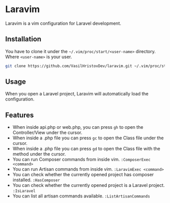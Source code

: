 # Laravim
Laravim is a vim configuration for Laravel development.

## Installation
You have to clone it under the `~/.vim/proc/start/<user-name>` directory.
Where `<user-name>` is your user.

```bash
git clone https://github.com/VasilHristovDev/laravim.git ~/.vim/proc/start/<user-name>    
```

## Usage
When you open a Laravel project, Laravim will automatically load the configuration.

## Features
- When inside api.php or web.php, you can press `gh` to open the Controller/View under the cursor.
- When inside a .php file you can press `gc` to open the Class file under the cursor.
- When inside a .php file you can press `gd` to open the Class file with the method under the cursor.
- You can run Composer commands from inside vim. `:ComposerExec <command>`
- You can run Artisan commands from inside vim. `:LaravimExec <command>`
- You can check whether the currently opened project has composer installed. `:HasComposer`
- You can check whether the currently opened project is a Laravel project. `:IsLaravel`
- You can list all artisan commands available. `:ListArtisanCommands`

